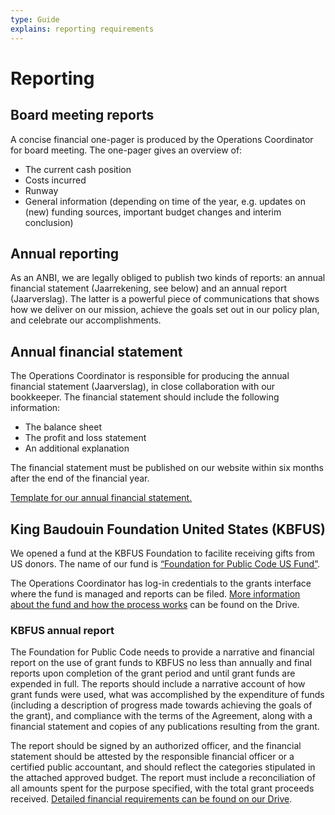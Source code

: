 ```yaml
---
type: Guide
explains: reporting requirements
---
```


# Reporting

## Board meeting reports

A concise financial one-pager is produced by the Operations Coordinator for board meeting. The one-pager gives an overview of:

* The current cash position
* Costs incurred
* Runway
* General information (depending on time of the year, e.g. updates on (new) funding sources, important budget changes and interim conclusion)

## Annual reporting

As an ANBI, we are legally obliged to publish two kinds of reports: an annual financial statement (Jaarrekening, see below) and an annual report (Jaarverslag). The latter is a powerful piece of communications that shows how we deliver on our mission, achieve the goals set out in our policy plan, and celebrate our accomplishments.

## Annual financial statement

The Operations Coordinator is responsible for producing the annual financial statement (Jaarverslag), in close collaboration with our bookkeeper. The financial statement should include the following information:

* The balance sheet
* The profit and loss statement
* An additional explanation

The financial statement must be published on our website within six months after the end of the financial year.

[Template for our annual financial statement.](https://drive.google.com/drive/folders/1eeW-cCescwdGoxuCKwB4oMlhE5512Qu_)

## King Baudouin Foundation United States (KBFUS)

We opened a fund at the KBFUS Foundation to facilite receiving gifts from US donors. The name of our fund is [“Foundation for Public Code US Fund”](https://kbfus.networkforgood.com/projects/52915-p-kbfus-funds-foundation-for-public-code-nl).

The Operations Coordinator has log-in credentials to the grants interface where the fund is managed and reports can be filed. [More information about the fund and how the process works](https://drive.google.com/drive/folders/1hv1XKbA6y8XYO9KqbKo5-TFlFxRROn0R) can be found on the Drive.

### KBFUS annual report

The Foundation for Public Code needs to provide a narrative and financial report on the use of grant funds to KBFUS no less than annually and final reports upon completion of the grant period and until grant funds are expended in full. The reports should include a narrative account of how grant funds were used, what was accomplished by the expenditure of funds (including a description of progress made towards achieving the goals of the grant), and compliance with the terms of the Agreement, along with a financial statement and copies of any publications resulting from the grant.

The report should be signed by an authorized officer, and the financial statement should be attested by the responsible financial officer or a certified public accountant, and should reflect the categories stipulated in the attached approved budget. The report must include a reconciliation of all amounts spent for the purpose specified, with the total grant proceeds received. [Detailed financial requirements can be found on our Drive](https://drive.google.com/drive/folders/1Tv5j1vfn2MhDc2DtDmKCyQrrfkh2CJTj).
